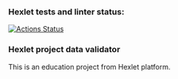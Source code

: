### Hexlet tests and linter status:
[![Actions Status](https://github.com/petrdobr/php-oop-project-60/workflows/hexlet-check/badge.svg)](https://github.com/petrdobr/php-oop-project-60/actions)

### Hexlet project data validator
This is an education project from Hexlet platform. 
